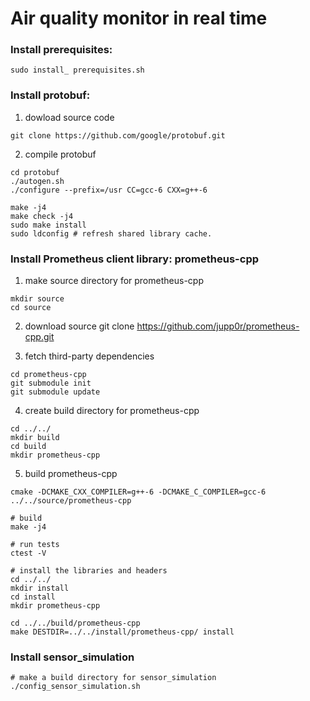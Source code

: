# Air quality monitor in real time

### Install prerequisites: 
``` 
sudo install_ prerequisites.sh
```

### Install protobuf:
1. dowload source code
``` shell
git clone https://github.com/google/protobuf.git
```

2. compile protobuf

``` 
cd protobuf
./autogen.sh
./configure --prefix=/usr CC=gcc-6 CXX=g++-6

make -j4
make check -j4
sudo make install
sudo ldconfig # refresh shared library cache.
```
### Install Prometheus client library: prometheus-cpp

1. make source directory for prometheus-cpp
``` 
mkdir source
cd source
```

2. download source
git clone https://github.com/jupp0r/prometheus-cpp.git

3. fetch third-party dependencies
``` 
cd prometheus-cpp
git submodule init
git submodule update
```

4. create build directory for prometheus-cpp
``` 
cd ../../
mkdir build
cd build
mkdir prometheus-cpp
```

5. build prometheus-cpp
``` 
cmake -DCMAKE_CXX_COMPILER=g++-6 -DCMAKE_C_COMPILER=gcc-6  ../../source/prometheus-cpp

# build
make -j4

# run tests
ctest -V

# install the libraries and headers
cd ../../
mkdir install
cd install
mkdir prometheus-cpp

cd ../../build/prometheus-cpp
make DESTDIR=../../install/prometheus-cpp/ install 
```

### Install sensor_simulation 
```
# make a build directory for sensor_simulation
./config_sensor_simulation.sh
```

